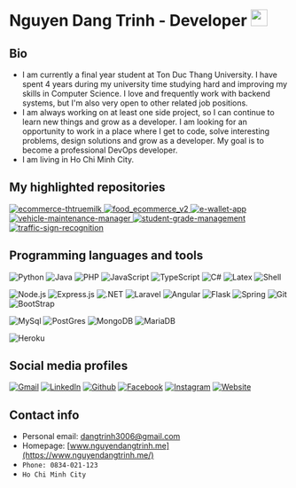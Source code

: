 # Nguyen Dang Trinh - Developer <img src="https://www.dhpit.com/static/img/hi-animated.gif" width="30px"/>

## Bio
 - I am currently a final year student at Ton Duc Thang University. I have spent 4 years during my university time studying hard and improving my skills in Computer Science. I love and frequently work with backend systems, but I'm also very open to other related job positions.
 - I am always working on at least one side project, so I can continue to learn new things and grow as a developer. I am looking for an opportunity to work in a place where I get to code, solve interesting problems, design solutions and grow as a developer. My goal is to become a professional DevOps developer.
 - I am living in Ho Chi Minh City.

## My highlighted repositories
<div>
    <p>
        <a href="https://github.com/dangtrinh3006/ecommerce-thtruemilk.git">
        <img src="https://github-readme-stats.vercel.app/api/pin/?username=dangtrinh3006&repo=ecommerce-thtruemilk" alt="ecommerce-thtruemilk"/>
        </a>
        <a href="https://github.com/dangtrinh3006/food_ecommerce_v2.git">
        <img src="https://github-readme-stats.vercel.app/api/pin/?username=dangtrinh3006&repo=food_ecommerce_v2" alt="food_ecommerce_v2"/>
        </a>
        <a href="https://github.com/dangtrinh3006/e-wallet-app.git">
        <img src="https://github-readme-stats.vercel.app/api/pin/?username=dangtrinh3006&repo=e-wallet-app" alt="e-wallet-app"/>
        </a>
        <a href="https://github.com/dangtrinh3006/vehicle-maintenance-manager.git">
        <img src="https://github-readme-stats.vercel.app/api/pin/?username=dangtrinh3006&repo=vehicle-maintenance-manager" alt="vehicle-maintenance-manager"/>
        </a>
        <a href="https://github.com/dangtrinh3006/student-grade-management.git">
        <img src="https://github-readme-stats.vercel.app/api/pin/?username=dangtrinh3006&repo=student-grade-management" alt="student-grade-management"/>
        <a href="https://github.com/dangtrinh3006/traffic-sign-recognition.git">
        <img src="https://github-readme-stats.vercel.app/api/pin/?username=dangtrinh3006&repo=traffic-sign-recognition" alt="traffic-sign-recognition"/>
        </a>
    </p>
</div>


## Programming languages and tools
![Python](https://img.shields.io/badge/Python-3776AB?style=for-the-badge&logo=python&logoColor=white)
![Java](https://img.shields.io/badge/Java-ED8B00?style=for-the-badge&logo=java&logoColor=white)
![PHP](https://img.shields.io/badge/PHP-777BB4?style=for-the-badge&logo=php&logoColor=white)
![JavaScript](https://img.shields.io/badge/JavaScript-F7DF1E?style=for-the-badge&logo=javascript&logoColor=black)
![TypeScript](https://img.shields.io/badge/TypeScript-007ACC?style=for-the-badge&logo=typescript&logoColor=white)
![C#](https://img.shields.io/badge/C%23-239120?style=for-the-badge&logo=c-sharp&logoColor=white)
![Latex](https://img.shields.io/badge/LaTeX-47A141?style=for-the-badge&logo=LaTeX&logoColor=white)
![Shell](https://img.shields.io/badge/Shell_Script-121011?style=for-the-badge&logo=gnu-bash&logoColor=white)

![Node.js](https://img.shields.io/badge/Node.js-43853D?style=for-the-badge&logo=node.js&logoColor=white)
![Express.js](https://img.shields.io/badge/Express.js-404D59?style=for-the-badge)
![.NET](https://img.shields.io/badge/.NET-5C2D91?style=for-the-badge&logo=.net&logoColor=white)
![Laravel](https://img.shields.io/badge/Laravel-FF2D20?style=for-the-badge&logo=laravel&logoColor=white)
![Angular](https://img.shields.io/badge/Angular-DD0031?style=for-the-badge&logo=angular&logoColor=white)
![Flask](https://img.shields.io/badge/Flask-000000?style=for-the-badge&logo=flask&logoColor=white)
![Spring](https://img.shields.io/badge/Spring-6DB33F?style=for-the-badge&logo=spring&logoColor=white)
![Git](https://img.shields.io/badge/Git-F05032?style=for-the-badge&logo=git&logoColor=white)
![BootStrap](https://img.shields.io/badge/Bootstrap-563D7C?style=for-the-badge&logo=bootstrap&logoColor=white)

![MySql](https://img.shields.io/badge/MySQL-00000F?style=for-the-badge&logo=mysql&logoColor=white)
![PostGres](https://img.shields.io/badge/PostgreSQL-316192?style=for-the-badge&logo=postgresql&logoColor=white)
![MongoDB](https://img.shields.io/badge/MongoDB-4EA94B?style=for-the-badge&logo=mongodb&logoColor=white)
![MariaDB](https://img.shields.io/badge/MariaDB-003545?style=for-the-badge&logo=mariadb&logoColor=white)

![Heroku](https://img.shields.io/badge/Heroku-430098?style=for-the-badge&logo=heroku&logoColor=white)


## Social media profiles
[![Gmail](https://img.shields.io/badge/dangtrinh3006-c14438?style=for-the-badge&logo=Gmail&logoColor=white&link=mailto:dangtrinh3006@gmail.com)](mailto:dangtrinh3006@gmail.com)
[![LinkedIn](https://img.shields.io/badge/dangtrinh36-0077B5?style=for-the-badge&logo=linkedin&logoColor=white)](https://www.linkedin.com/in/dangtrinh36)
[![Github](https://img.shields.io/badge/dangtrinh3006-100000?style=for-the-badge&logo=github&logoColor=white)](https://www.github.com/dangtrinh3006)
[![Facebook](https://img.shields.io/badge/Trình-1877F2?style=for-the-badge&logo=facebook&logoColor=white)](https://www.facebook.com/dangtrinh3006)
[![Instagram](https://img.shields.io/badge/n.dangtrinh-E4405F?style=for-the-badge&logo=instagram&logoColor=white)](https://www.instagram.com/n.dangtrinh)
[![Website](https://img.shields.io/badge/nguyendangtrinh-000000?style=for-the-badge&logo=About.me&logoColor=white)](https://nguyendangtrinh.me)


## Contact info
- Personal email: dangtrinh3006@gmail.com
- Homepage: [www.nguyendangtrinh.me](https://www.nguyendangtrinh.me/)
- `Phone: 0834-021-123`
- `Ho Chi Minh City`


